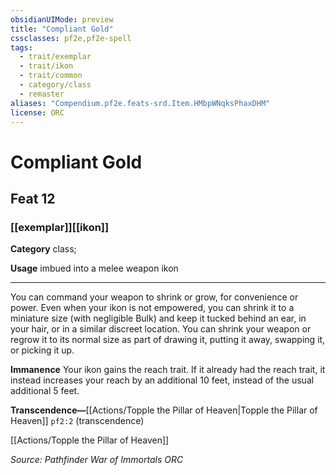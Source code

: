 ```yaml
---
obsidianUIMode: preview
title: "Compliant Gold"
cssclasses: pf2e,pf2e-spell
tags:
  - trait/exemplar
  - trait/ikon
  - trait/common
  - category/class
  - remaster
aliases: "Compendium.pf2e.feats-srd.Item.HMbpWNqksPhaxDHM"
license: ORC
---
```

# Compliant Gold
## Feat 12
### [[exemplar]][[ikon]]

**Category** class; 




**Usage** imbued into a melee weapon ikon

* * *

You can command your weapon to shrink or grow, for convenience or power. Even when your ikon is not empowered, you can shrink it to a miniature size (with negligible Bulk) and keep it tucked behind an ear, in your hair, or in a similar discreet location. You can shrink your weapon or regrow it to its normal size as part of drawing it, putting it away, swapping it, or picking it up.

**Immanence** Your ikon gains the reach trait. If it already had the reach trait, it instead increases your reach by an additional 10 feet, instead of the usual additional 5 feet.

**Transcendence—**[[Actions/Topple the Pillar of Heaven|Topple the Pillar of Heaven]] `pf2:2` (transcendence)

[[Actions/Topple the Pillar of Heaven]]

*Source: Pathfinder War of Immortals*
*ORC*